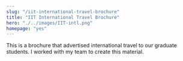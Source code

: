 ```yaml
--- 
slug: "/iit-international-travel-brochure"
title: "IIT International Travel Brochure"
hero: "./../images/IIT-intl.png"
homepage: "yes"
---
```


This is a brochure that advertised international travel to our graduate students. I worked with my team to create this material.